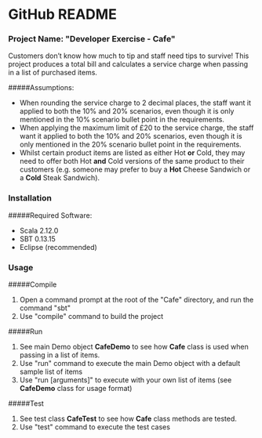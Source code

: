 # GitHub README

### Project Name: "Developer Exercise - Cafe"
Customers don’t know how much to tip and staff need tips to survive! This project produces a total bill and calculates a service charge when passing in a list of purchased items.


#####Assumptions:
* When rounding the service charge to 2 decimal places, the staff want it applied to both the 10% and 20% scenarios, even though it is only mentioned in the 10% scenario bullet point in the requirements.
* When applying the maximum limit of £20 to the service charge, the staff want it applied to both the 10% and 20% scenarios, even though it is only mentioned in the 20% scenario bullet point in the requirements.
* Whilst certain product items are listed as either Hot **or** Cold, they may need to offer both Hot **and** Cold versions of the same product to their customers (e.g. someone may prefer to buy a **Hot** Cheese Sandwich or a **Cold** Steak Sandwich).


### Installation

#####Required Software:
* Scala 2.12.0
* SBT 0.13.15
* Eclipse (recommended)


### Usage

#####Compile
1. Open a command prompt at the root of the "Cafe" directory, and run the command "sbt"
1. Use "compile" command to build the project


#####Run
1. See main Demo object **CafeDemo** to see how **Cafe** class is used when passing in a list of items.
1. Use "run" command to execute the main Demo object with a default sample list of items
1. Use "run [arguments]" to execute with your own list of items (see **CafeDemo** class for usage format)

#####Test
1. See test class **CafeTest** to see how **Cafe** class methods are tested.
1. Use "test" command to execute the test cases
